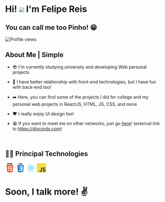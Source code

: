 <h1 align="left">Hi! <img src="https://raw.githubusercontent.com/kaueMarques/kaueMarques/master/hi.gif" width="30px"> I'm Felipe Reis</h1>
<h2 align="left">You can call me too Pinho! 😁</h2>
<p align="left"> <img src="https://komarev.com/ghpvc/?username=Lipeepeixoto&color=blue" alt="Profile views" /> </p>

## About Me | Simple

- 😎 I'm currently studying university and developing Web personal projects

- 👀 I have better relationship with front-end technologies, but I have fun with back-end too!

- ➡️ Here, you can find some of the projects I did for college and my personal web projects in ReactJS, HTML, JS, CSS, and more

- ❤️ I really enjoy UI design too!

- 😁 If you want to meet me on other networks, just go [here](https://dsc.bio/felipereistx)! (external link to https://discords.com)

<br>

## 🧑‍💻 Principal Technologies
<code><img height="30" src="https://raw.githubusercontent.com/github/explore/80688e429a7d4ef2fca1e82350fe8e3517d3494d/topics/html/html.png"></code>
<code><img height="30" src="https://raw.githubusercontent.com/github/explore/80688e429a7d4ef2fca1e82350fe8e3517d3494d/topics/css/css.png"></code>
<code><img height="30" src="https://raw.githubusercontent.com/github/explore/80688e429a7d4ef2fca1e82350fe8e3517d3494d/topics/react/react.png"></code>
<code><img height="30" src="https://raw.githubusercontent.com/github/explore/80688e429a7d4ef2fca1e82350fe8e3517d3494d/topics/javascript/javascript.png"></code>
<br>
# Soon, I talk more! ✌️

<!---
Lipeepeixoto/Lipeepeixoto is a ✨ special ✨ repository because its `README.md` (this file) appears on your GitHub profile.
You can click the Preview link to take a look at your changes.
--->
